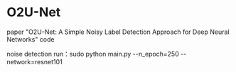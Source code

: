 # O2U-Net
paper "O2U-Net: A Simple Noisy Label Detection Approach for Deep Neural Networks" code

noise detection run：sudo python main.py --n_epoch=250 --network=resnet101
